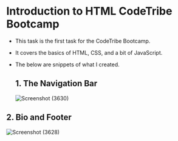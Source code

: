 # **Introduction to HTML CodeTribe Bootcamp**
* This task is the first task for the CodeTribe Bootcamp.
* It covers the basics of HTML, CSS, and a bit of JavaScript.
* The below are snippets of what I created.

  ## **1. The Navigation Bar**
     
     ![Screenshot (3630)](https://github.com/Mschlei-48/HTML-Task1/assets/83508295/ec1017d7-7968-4d8c-82f5-2ad54d5f9799)

 ## **2. Bio and Footer**

  ![Screenshot (3628)](https://github.com/Mschlei-48/HTML-Task1/assets/83508295/78b5270e-3def-4e1d-84a2-c7aa71966dfe)


  

